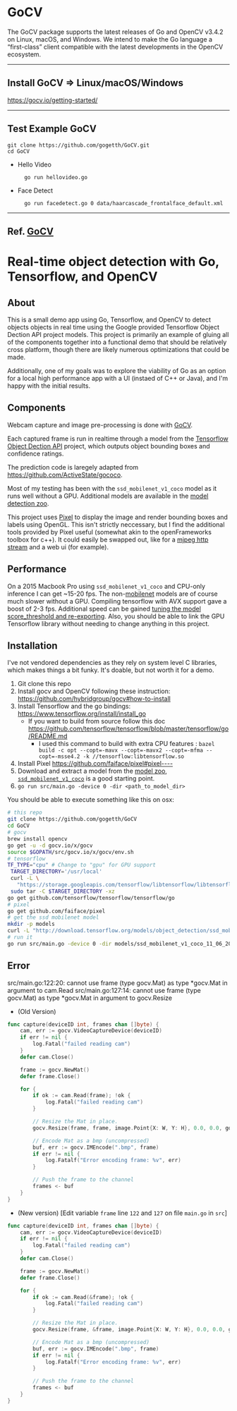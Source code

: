# GoCV

The GoCV package supports the latest releases of Go and OpenCV v3.4.2 on Linux, macOS, and Windows. We intend to make the Go language a “first-class” client compatible with the latest developments in the OpenCV ecosystem.

---
## Install GoCV => Linux/macOS/Windows
https://gocv.io/getting-started/

---
## Test Example GoCV
```
git clone https://github.com/gogetth/GoCV.git
cd GoCV
```

* Hello Video

        go run hellovideo.go

* Face Detect

        go run facedetect.go 0 data/haarcascade_frontalface_default.xml

---
## Ref. [GoCV](https://gocv.io/)

# Real-time object detection with Go, Tensorflow, and OpenCV

## About

This is a small demo app using Go, Tensorflow, and OpenCV to detect objects objects in real time using the Google provided Tensorflow Object Dection API project models.  This project is primarily an example of gluing all of the components together into a functional demo that should be relatively cross platform, though there are likely numerous optimizations that could be made.

Additionally, one of my goals was to explore the viability of Go as an option for a local high performance app with a UI (instaed of C++ or Java), and I'm happy with the initial results.

## Components

Webcam capture and image pre-processing is done with [GoCV](https://github.com/hybridgroup/gocv).

Each captured frame is run in realtime through a model from the [Tensorflow Object Dection API](https://github.com/tensorflow/models/tree/master/research/object_detection) project, which outputs object bounding boxes and confidence ratings.

The prediction code is laregely adapted from https://github.com/ActiveState/gococo.

Most of my testing has been with the `ssd_mobilenet_v1_coco` model as it runs well without a GPU. Additional models are available in the [model detection zoo]( https://github.com/tensorflow/models/blob/master/research/object_detection/g3doc/detection_model_zoo.md).

This project uses [Pixel](https://github.com/faiface/pixel) to display the image and render bounding boxes and labels using OpenGL.  This isn't strictly neccessary, but I find the additional tools provided by Pixel useful (somewhat akin to the openFrameworks toolbox for c++).  It could easily be swapped out, like for a [mjpeg http stream](https://github.com/hybridgroup/gocv/tree/master/cmd/mjpeg-streamer) and a web ui (for example).

## Performance

On a 2015 Macbook Pro using `ssd_mobilenet_v1_coco` and CPU-only inference I can get ~15-20 fps.  The non-[mobilenet](https://research.googleblog.com/2017/06/mobilenets-open-source-models-for.html) models are of course much slower without a GPU.  Compiling tensorflow with AVX support gave a boost of 2-3 fps.  Additional speed can be gained [tuning the model score_threshold and re-exporting](https://github.com/tensorflow/models/issues/1609#issuecomment-309502384).  Also, you should be able to link the GPU Tensorflow library without needing to change anything in this project.

## Installation

I've not vendored dependencies as they rely on system level C libraries, which makes things a bit funky.  It's doable, but not worth it for a demo.

1. Git clone this repo
2. Install gocv and OpenCV following these instruction: https://github.com/hybridgroup/gocv#how-to-install
3. Install Tensorflow and the go bindings: https://www.tensorflow.org/install/install_go
   - If you want to build from source follow this doc https://github.com/tensorflow/tensorflow/blob/master/tensorflow/go/README.md
     - I used this command to build with extra CPU features : `bazel build -c opt --copt=-mavx --copt=-mavx2 --copt=-mfma --copt=-msse4.2 -k //tensorflow:libtensorflow.so`
4. Install Pixel https://github.com/faiface/pixel#pixel----
4. Download and extract a model from the [model zoo](https://github.com/tensorflow/models/blob/master/research/object_detection/g3doc/detection_model_zoo.md), [`ssd_mobilenet_v1_coco`](http://download.tensorflow.org/models/object_detection/ssd_mobilenet_v1_coco_11_06_2017.tar.gz) is a good starting point.
5. `go run src/main.go -device 0 -dir <path_to_model_dir>`


You should be able to execute something like this on osx:
```sh
# this repo
git clone https://github.com/gogetth/GoCV
cd GoCV
# gocv
brew install opencv
go get -u -d gocv.io/x/gocv
source $GOPATH/src/gocv.io/x/gocv/env.sh
# tensorflow
TF_TYPE="cpu" # Change to "gpu" for GPU support
 TARGET_DIRECTORY='/usr/local'
 curl -L \
   "https://storage.googleapis.com/tensorflow/libtensorflow/libtensorflow-${TF_TYPE}-$(go env GOOS)-x86_64-1.3.0.tar.gz" |
 sudo tar -C $TARGET_DIRECTORY -xz
go get github.com/tensorflow/tensorflow/tensorflow/go
# pixel
go get github.com/faiface/pixel
# get the ssd mobilenet model
mkdir -p models
curl -L "http://download.tensorflow.org/models/object_detection/ssd_mobilenet_v1_coco_11_06_2017.tar.gz" | tar -C models -xz
# run it
go run src/main.go -device 0 -dir models/ssd_mobilenet_v1_coco_11_06_2017
```

## Error
src/main.go:122:20: cannot use frame (type gocv.Mat) as type *gocv.Mat in argument to cam.Read
src/main.go:127:14: cannot use frame (type gocv.Mat) as type *gocv.Mat in argument to gocv.Resize

- (Old Version)
```go
func capture(deviceID int, frames chan []byte) {
	cam, err := gocv.VideoCaptureDevice(deviceID)
	if err != nil {
		log.Fatal("failed reading cam")
	}
	defer cam.Close()

	frame := gocv.NewMat()
	defer frame.Close()

	for {
		if ok := cam.Read(frame); !ok {
			log.Fatal("failed reading cam")
		}

		// Resize the Mat in place.
		gocv.Resize(frame, frame, image.Point{X: W, Y: H}, 0.0, 0.0, gocv.InterpolationNearestNeighbor)

		// Encode Mat as a bmp (uncompressed)
		buf, err := gocv.IMEncode(".bmp", frame)
		if err != nil {
			log.Fatalf("Error encoding frame: %v", err)
		}

		// Push the frame to the channel
		frames <- buf
	}
}
```

- (New version) [Edit variable `frame` line `122` and `127` on file `main.go` in `src`]

```go
func capture(deviceID int, frames chan []byte) {
	cam, err := gocv.VideoCaptureDevice(deviceID)
	if err != nil {
		log.Fatal("failed reading cam")
	}
	defer cam.Close()

	frame := gocv.NewMat()
	defer frame.Close()

	for {
		if ok := cam.Read(&frame); !ok {
			log.Fatal("failed reading cam")
		}

		// Resize the Mat in place.
		gocv.Resize(frame, &frame, image.Point{X: W, Y: H}, 0.0, 0.0, gocv.InterpolationNearestNeighbor)

		// Encode Mat as a bmp (uncompressed)
		buf, err := gocv.IMEncode(".bmp", frame)
		if err != nil {
			log.Fatalf("Error encoding frame: %v", err)
		}

		// Push the frame to the channel
		frames <- buf
	}
}
```